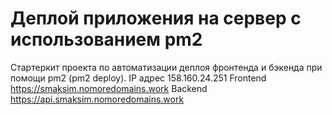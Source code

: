 # Деплой приложения на сервер с использованием pm2

Стартеркит проекта по автоматизации деплоя фронтенда и бэкенда при помощи pm2 (pm2 deploy).
IP адрес 158.160.24.251
Frontend https://smaksim.nomoredomains.work
Backend https://api.smaksim.nomoredomains.work
